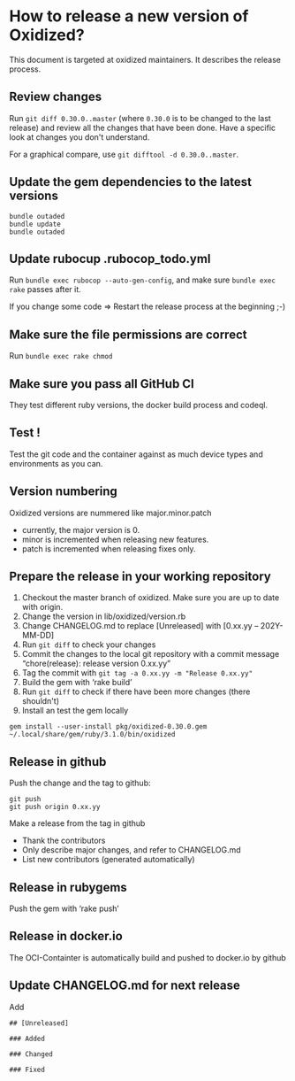 # How to release a new version of Oxidized?
This document is targeted at oxidized maintainers. It describes the release process.

## Review changes
Run `git diff 0.30.0..master` (where `0.30.0` is to be changed to the last release) and review
all the changes that have been done. Have a specific look at changes you don't understand.

For a graphical compare, use `git difftool -d 0.30.0..master`.

## Update the gem dependencies to the latest versions
```
bundle outaded
bundle update
bundle outaded
```

## Update rubocup .rubocop_todo.yml
Run `bundle exec rubocop --auto-gen-config`,
and make sure `bundle exec rake` passes after it.

If you change some code => Restart the release process at the beginning ;-)

## Make sure the file permissions are correct
Run `bundle exec rake chmod`

## Make sure you pass all GitHub CI
They test different ruby versions, the docker build process and codeql.

## Test !
Test the git code and the container against as much device types and
environments as you can.

## Version numbering
Oxidized versions are nummered like major.minor.patch
- currently, the major version is 0.
- minor is incremented when releasing new features.
- patch is incremented when releasing fixes only.

## Prepare the release in your working repository
1. Checkout the master branch of oxidized. Make sure you are up to date with origin.
2. Change the version in lib/oxidized/version.rb
3. Change CHANGELOG.md to replace [Unreleased] with [0.xx.yy – 202Y-MM-DD]
4. Run `git diff` to check your changes
5. Commit the changes to the local git repository with a commit message “chore(release): release version 0.xx.yy”
6. Tag the commit with `git tag -a 0.xx.yy -m "Release 0.xx.yy"`
7. Build the gem with ‘rake build’
8. Run `git diff` to check if there have been more changes (there shouldn't)
9. Install an test the gem locally
```
gem install --user-install pkg/oxidized-0.30.0.gem
~/.local/share/gem/ruby/3.1.0/bin/oxidized
```

## Release in github
Push the change and the tag to github:
```
git push
git push origin 0.xx.yy
```

Make a release from the tag in github
- Thank the contributors
- Only describe major changes, and refer to CHANGELOG.md
- List new contributors (generated automatically)

## Release in rubygems
Push the gem with ‘rake push’

## Release in docker.io
The OCI-Containter is automatically build and pushed to docker.io by github

## Update CHANGELOG.md for next release
Add
```
## [Unreleased]

### Added

### Changed

### Fixed

```
